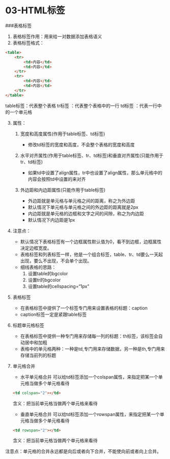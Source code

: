 # 03-HTML标签
###表格标签
1. 表格标签作用：用来给一对数据添加表格语义
2. 表格标签格式：

```html
<table>
    <tr>
        <td>内容</td>
        <td>内容</td>
    </tr>
    <tr>
        <td>内容</td>
        <td>内容</td>
    </tr>
</table>
```
table标签：代表整个表格
tr标签   ：代表整个表格中的一行
td标签   ：代表一行中的一个单元格

3. 属性：
    1. 宽度和高度属性(作用于table标签、td标签)
        * 修改td标签的宽度和高度，不会整个表格的宽度和高度
    
    2. 水平对齐属性(作用于table标签、tr、td标签)和垂直对齐属性(只能作用于tr、td标签)
        * 如果td中设置了align属性，tr中也设置了align属性，那么单元格中的内容会按照td中设置的来对齐
    
    3. 外边距和内边距属性(只能作用于table标签)
        * 外边距就是单元格与单元格之间的距离，称之为外边距
        * 默认情况下单元格与单元格之间的外边距的距离就是2px
        * 内边距就是单元格的边框和文字之间的间隙，称之为内边距
        * 默认情况下内边距是1px
    
4. 注意点：
    * 默认情况下表格标签有一个边框属性默认值为0，看不到边框，边框属性决定边框宽度。
    * 表格标签和列表标签一样，他是一个组合标签，table、tr、td要么一天起出现，要么不出现，不会单个出现。
    * 细线表格的思路：
        1. 设置table的bgcolor
        2. 设置tr的bgcolor
        3. 设置table的cellspacing=“1px”
5. 表格标签
    * 在表格标签中提供了一个标签专门用来设置表格的标题：caption
    * caption标签一定是紧跟table标签

6. 标题单元格标签
    * 在表格标签中提供一种专门用来存储每一列的标题：th标签，该标签会自动居中和加粗
    * 表格中的单元格两种：一种是td,专门用来存储数据，另一种是th,专门用来存储当前列的标题

7. 单元格合并
    * 水平单元格合并
      可以给td标签添加一个colspan属性，来指定把某一个单元格当做多个单元格看待
      
    ```html
    <td colspan="2"></td>
    ```
    含义：把当前单元格当做两个单元格来看待
    
    * 垂直单元格合并
      可以给td标签添加一个rowspan属性，来指定把某一个单元格当做多个单元格看待

    ```html
    <td rowspan="2"></td>
    ```
    含义：把当前单元格当做两个单元格来看待

注意点：单元格的合并永远都是向后或者向下合并，不能使向前或者向上合并。

